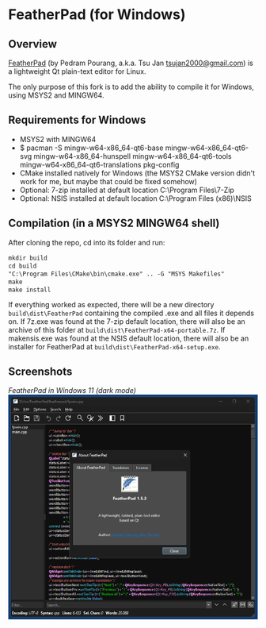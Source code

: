 # FeatherPad (for Windows)

## Overview

[FeatherPad](https://github.com/tsujan/FeatherPad) (by Pedram Pourang, a.k.a. Tsu Jan <tsujan2000@gmail.com>) is a lightweight Qt plain-text editor for Linux.

The only purpose of this fork is to add the ability to compile it for Windows, using MSYS2 and MINGW64.

## Requirements for Windows

* MSYS2 with MINGW64
* $ pacman -S mingw-w64-x86_64-qt6-base mingw-w64-x86_64-qt6-svg mingw-w64-x86_64-hunspell mingw-w64-x86_64-qt6-tools mingw-w64-x86_64-qt6-translations pkg-config
* CMake installed natively for Windows
  (the MSYS2 CMake version didn't work for me, but maybe that could be fixed somehow)
* Optional: 7-zip installed at default location C:\Program Files\7-Zip
* Optional: NSIS installed at default location C:\Program Files (x86)\NSIS

## Compilation (in a MSYS2 MINGW64 shell)

After cloning the repo, cd into its folder and run:
```
mkdir build
cd build
"C:\Program Files\CMake\bin\cmake.exe" .. -G "MSYS Makefiles"
make
make install
```
If everything worked as expected, there will be a new directory `build\dist\FeatherPad` containing the compiled .exe and all files it depends on. If 7z.exe was found at the 7-zip default location, there will also be an archive of this folder at `build\dist\FeatherPad-x64-portable.7z`. If makensis.exe was found at the NSIS default location, there will also be an installer for FeatherPad at `build\dist\FeatherPad-x64-setup.exe`.

## Screenshots

*FeatherPad in Windows 11 (dark mode)*
![FeatherPad in Windows 11](screenshots/featherpad_win11_dark.png)
